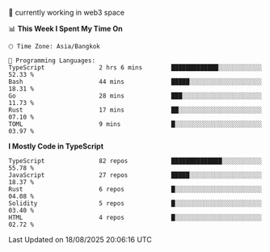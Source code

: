 🔭 currently working in web3 space

<!--START_SECTION:waka-->
📊 **This Week I Spent My Time On** 

```text
🕑︎ Time Zone: Asia/Bangkok

💬 Programming Languages: 
TypeScript               2 hrs 6 mins        █████████████░░░░░░░░░░░░   52.33 % 
Bash                     44 mins             █████░░░░░░░░░░░░░░░░░░░░   18.31 % 
Go                       28 mins             ███░░░░░░░░░░░░░░░░░░░░░░   11.73 % 
Rust                     17 mins             ██░░░░░░░░░░░░░░░░░░░░░░░   07.10 % 
TOML                     9 mins              █░░░░░░░░░░░░░░░░░░░░░░░░   03.97 % 
```

**I Mostly Code in TypeScript** 

```text
TypeScript               82 repos            ██████████████░░░░░░░░░░░   55.78 % 
JavaScript               27 repos            █████░░░░░░░░░░░░░░░░░░░░   18.37 % 
Rust                     6 repos             █░░░░░░░░░░░░░░░░░░░░░░░░   04.08 % 
Solidity                 5 repos             █░░░░░░░░░░░░░░░░░░░░░░░░   03.40 % 
HTML                     4 repos             █░░░░░░░░░░░░░░░░░░░░░░░░   02.72 % 
```




 Last Updated on 18/08/2025 20:06:16 UTC
<!--END_SECTION:waka-->
